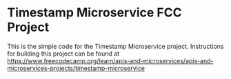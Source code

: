 # Timestamp Microservice FCC Project

This is the simple code for the Timestamp Microservice project. Instructions for building this project can be found at https://www.freecodecamp.org/learn/apis-and-microservices/apis-and-microservices-projects/timestamp-microservice

